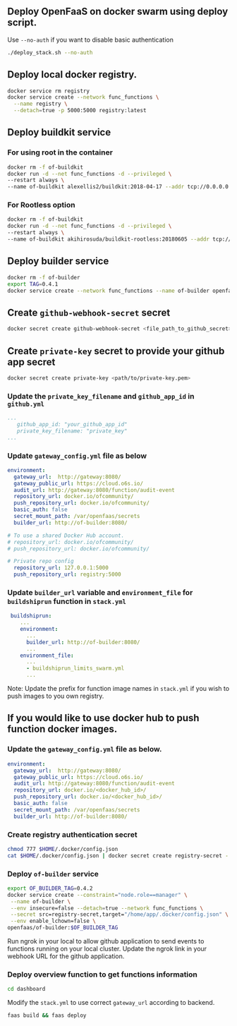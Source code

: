 ## Deploy OpenFaaS on docker swarm using deploy script. 
Use `--no-auth` if you want to disable basic authentication

```sh
./deploy_stack.sh --no-auth
```

## Deploy local docker registry.
```sh
docker service rm registry
docker service create --network func_functions \
  --name registry \
  --detach=true -p 5000:5000 registry:latest
```

## Deploy buildkit service
### For using root in the container
```sh
docker rm -f of-buildkit
docker run -d --net func_functions -d --privileged \
--restart always \
--name of-buildkit alexellis2/buildkit:2018-04-17 --addr tcp://0.0.0.0:1234
```

### For Rootless option
```sh
docker rm -f of-buildkit
docker run -d --net func_functions -d --privileged \
--restart always \
--name of-buildkit akihirosuda/buildkit-rootless:20180605 --addr tcp://0.0.0.0:1234
```

## Deploy builder service
```sh
docker rm -f of-builder
export TAG=0.4.1
docker service create --network func_functions --name of-builder openfaas/of-builder:$TAG
```

## Create `github-webhook-secret` secret 
```sh
docker secret create github-webhook-secret <file_path_to_github_secret>
```

## Create `private-key` secret to provide your github app secret
```sh
docker secret create private-key <path/to/private-key.pem>
```
### Update the `private_key_filename` and `github_app_id` in `github.yml`
```yaml
...
   github_app_id: "your_github_app_id"
   private_key_filename: "private_key"
...
```

### Update `gateway_config.yml` file as below

```yaml
environment:
  gateway_url:  http://gateway:8080/
  gateway_public_url: https://cloud.o6s.io/
  audit_url: http://gateway:8080/function/audit-event
  repository_url: docker.io/ofcommunity/
  push_repository_url: docker.io/ofcommunity/
  basic_auth: false
  secret_mount_path: /var/openfaas/secrets
  builder_url: http://of-builder:8080/

# To use a shared Docker Hub account.
# repository_url: docker.io/ofcommunity/
# push_repository_url: docker.io/ofcommunity/

# Private repo config
  repository_url: 127.0.0.1:5000
  push_repository_url: registry:5000
```

### Update `builder_url` variable and `environment_file` for `buildshiprun` function in `stack.yml`

```yaml
 buildshiprun:
    ...
    environment:
      ...
      builder_url: http://of-builder:8080/
      ...
    environment_file:
      ...
      - buildshiprun_limits_swarm.yml
      ...
```

Note: Update the prefix for function image names in `stack.yml` if you wish to push images to you own registry.

## If you would like to use docker hub to push function docker images. 

### Update the `gateway_config.yml` file as below.

```yaml
environment:
  gateway_url:  http://gateway:8080/
  gateway_public_url: https://cloud.o6s.io/
  audit_url: http://gateway:8080/function/audit-event
  repository_url: docker.io/<docker_hub_id>/
  push_repository_url: docker.io/<docker_hub_id>/
  basic_auth: false
  secret_mount_path: /var/openfaas/secrets
  builder_url: http://of-builder:8080/
```

### Create registry authentication secret

```sh
chmod 777 $HOME/.docker/config.json
cat $HOME/.docker/config.json | docker secret create registry-secret -
```

### Deploy `of-builder` service
```sh
export OF_BUILDER_TAG=0.4.2
docker service create --constraint="node.role==manager" \
 --name of-builder \
 --env insecure=false --detach=true --network func_functions \
 --secret src=registry-secret,target="/home/app/.docker/config.json" \
 --env enable_lchown=false \
openfaas/of-builder:$OF_BUILDER_TAG
```

Run ngrok in your local to allow github application to send events to functions running on your local cluster. Update the ngrok link in your webhook URL for the github application.

### Deploy overview function to get functions information
```sh
cd dashboard
```
Modify the `stack.yml` to use correct `gateway_url` according to backend.

```sh
faas build && faas deploy 
```

